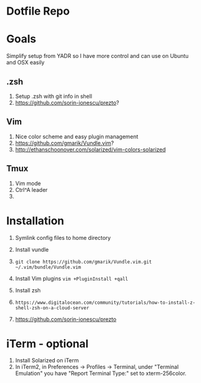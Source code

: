 Dotfile Repo
========

# Goals
Simplify setup from YADR so I have more control and can use on Ubuntu and OSX easily

## .zsh
1. Setup .zsh with git info in shell
2. https://github.com/sorin-ionescu/prezto?

## Vim
1. Nice color scheme and easy plugin management
2. https://github.com/gmarik/Vundle.vim?
3. http://ethanschoonover.com/solarized/vim-colors-solarized

## Tmux
1. Vim mode
1. Ctrl^A leader
2. 

# Installation

1. Symlink config files to home directory
1. Install vundle
  1. `git clone https://github.com/gmarik/Vundle.vim.git ~/.vim/bundle/Vundle.vim`
1. Install Vim plugins `vim +PluginInstall +qall`

1. Install zsh
  1. `https://www.digitalocean.com/community/tutorials/how-to-install-z-shell-zsh-on-a-cloud-server`
  2. https://github.com/sorin-ionescu/prezto

# iTerm - optional
1. Install Solarized on iTerm
1. In iTerm2, in Preferences -> Profiles -> Terminal, under "Terminal Emulation" you have "Report Terminal Type:" set to xterm-256color.
